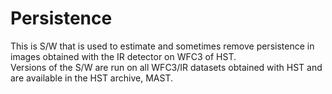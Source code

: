 # Persistence

This is S/W that is used to estimate and sometimes remove persistence in images obtained with the IR detector on WFC3 of HST.  
Versions of the S/W are run on all WFC3/IR datasets obtained with HST and are available in the HST archive, MAST.  
